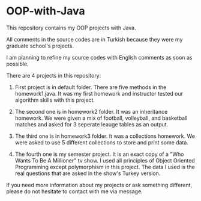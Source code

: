 # OOP-with-Java
This repository contains my OOP projects with Java.

All comments in the source codes are in Turkish because they were my graduate school's projects.

I am planning to refine my source codes with English comments as soon as possible.

There are 4 projects in this repository:

1. First project is in default folder. There are five methods in the homework1.java. It was my first homework and instructor tested our algorithm skills with this project.

2. The second one is in homework2 folder. It was an inheritance homework. We were given a mix of football, volleyball, and basketball matches and asked for 3 seperate leauge tables as an output.

3. The third one is in homework3 folder. It was a collections homework. We were asked to use 5 different collections to store and print some data.

4. The fourth one is my semester project. It is an exact copy of a "Who Wants To Be A Millioner" tv show. I used all principles of Object Oriented Programming except polymorphism in this project. The data I used is the real questions that are asked in the show's Turkey version. 

If you need more information about my projects or ask something different, please do not hesitate to contact with me via message.
